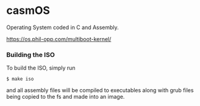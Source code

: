 # casmOS
Operating System coded in C and Assembly.

https://os.phil-opp.com/multiboot-kernel/

### Building the ISO

To build the ISO, simply run

```
$ make iso
```

and all assembly files will be compiled to executables along with grub files being copied to the fs and made into an image.
